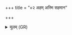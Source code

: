 +++
title = "०२ अहम् अस्मि सहमान"

+++
<details><summary>मूलम् (GR)</summary>

अहम् अस्मि सहमान  
उत्तरो नाम भूम्याम् ।  
अभिसाड् अस्मि विश्वाषाड्  
आशामाशां विषासहिः ॥
</details>